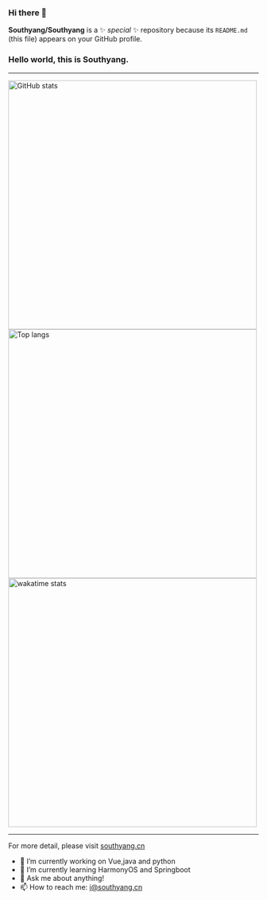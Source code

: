 ### Hi there 👋



**Southyang/Southyang** is a ✨ _special_ ✨ repository because its `README.md` (this file) appears on your GitHub profile.
### Hello world, this is Southyang.
---

<img alt="GitHub stats" src="https://github-readme-stats.vercel.app/api?username=Southyang&bg_color=30,e96443,904e95&title_color=fff&text_color=fff&count_private=true&hide_border=true" width="500">
<img alt="Top langs" src="https://github-readme-stats.vercel.app/api/top-langs/?username=Southyang&hide=smali,smarty&&langs_count=20&layout=compact" width="500">
<img alt="wakatime stats" src="https://github-readme-stats.vercel.app/api/wakatime?username=Southyang&layout=compact" width="500">

---
For more detail, please visit <a href="https://southyang.cn">southyang.cn</a>

- 🔭 I’m currently working on Vue,java and python
- 🌱 I’m currently learning HarmonyOS and Springboot
- 💬 Ask me about anything!
- 📫 How to reach me: i@southyang.cn
<!-- - 👯 I’m looking to collaborate on ... -->
<!-- - 🤔 I’m looking for help with ... -->
<!-- - 😄 Pronouns: ... -->
<!-- - ⚡ Fun fact: ... -->
